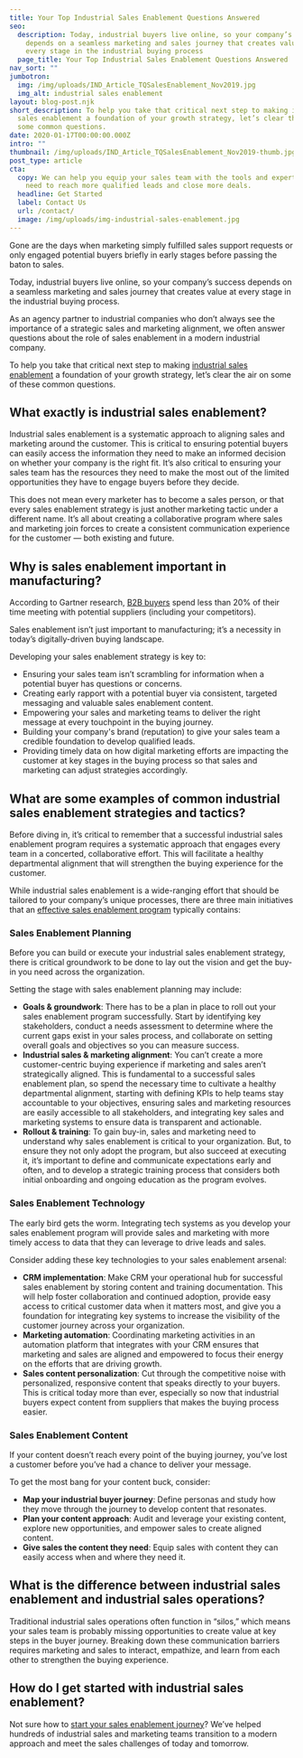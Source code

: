 ```yaml
---
title: Your Top Industrial Sales Enablement Questions Answered
seo:
  description: Today, industrial buyers live online, so your company’s success
    depends on a seamless marketing and sales journey that creates value at
    every stage in the industrial buying process
  page_title: Your Top Industrial Sales Enablement Questions Answered
nav_sort: ""
jumbotron:
  img: /img/uploads/IND_Article_TQSalesEnablement_Nov2019.jpg
  img_alt: industrial sales enablement
layout: blog-post.njk
short_description: To help you take that critical next step to making industrial
  sales enablement a foundation of your growth strategy, let’s clear the air on
  some common questions.
date: 2020-01-17T00:00:00.000Z
intro: ""
thumbnail: /img/uploads/IND_Article_TQSalesEnablement_Nov2019-thumb.jpg
post_type: article
cta:
  copy: We can help you equip your sales team with the tools and expertise they
    need to reach more qualified leads and close more deals.
  headline: Get Started
  label: Contact Us
  url: /contact/
  image: /img/uploads/img-industrial-sales-enablement.jpg
---
```

Gone are the days when marketing simply fulfilled sales support requests or only engaged potential buyers briefly in early stages before passing the baton to sales.

Today, industrial buyers live online, so your company’s success depends on a seamless marketing and sales journey that creates value at every stage in the industrial buying process.

As an agency partner to industrial companies who don’t always see the importance of a strategic sales and marketing alignment, we often answer questions about the role of sales enablement in a modern industrial company.

To help you take that critical next step to making [industrial sales enablement](https://industrialstrengthmarketing.com/services/sales-enablement/) a foundation of your growth strategy, let’s clear the air on some of these common questions.

## What exactly is industrial sales enablement?

Industrial sales enablement is a systematic approach to aligning sales and marketing around the customer. This is critical to ensuring potential buyers can easily access the information they need to make an informed decision on whether your company is the right fit. It’s also critical to ensuring your sales team has the resources they need to make the most out of the limited opportunities they have to engage buyers before they decide.

This does not mean every marketer has to become a sales person, or that every sales enablement strategy is just another marketing tactic under a different name. It’s all about creating a collaborative program where sales and marketing join forces to create a consistent communication experience for the customer — both existing and future.

## Why is sales enablement important in manufacturing?

According to Gartner research, [B2B buyers](https://www.gartner.com/en/sales-service/insights/b2b-buying-journey) spend less than 20% of their time meeting with potential suppliers (including your competitors). 

Sales enablement isn’t just important to manufacturing; it’s a necessity in today’s digitally-driven buying landscape.

Developing your sales enablement strategy is key to:

* Ensuring your sales team isn’t scrambling for information when a potential buyer has questions or concerns.
* Creating early rapport with a potential buyer via consistent, targeted messaging and valuable sales enablement content.
* Empowering your sales and marketing teams to deliver the right message at every touchpoint in the buying journey.
* Building your company's brand (reputation) to give your sales team a credible foundation to develop qualified leads.
* Providing timely data on how digital marketing efforts are impacting the customer at key stages in the buying process so that sales and marketing can adjust strategies accordingly.

## What are some examples of common industrial sales enablement strategies and tactics?

Before diving in, it’s critical to remember that a successful industrial sales enablement program requires a systematic approach that engages every team in a concerted, collaborative effort. This will facilitate a healthy departmental alignment that will strengthen the buying experience for the customer.

While industrial sales enablement is a wide-ranging effort that should be tailored to your company’s unique processes, there are three main initiatives that an [effective sales enablement program](https://industrialstrengthmarketing.com/services/sales-enablement/) typically contains:

### Sales Enablement Planning

Before you can build or execute your industrial sales enablement strategy, there is critical groundwork to be done to lay out the vision and get the buy-in you need across the organization.

Setting the stage with sales enablement planning may include:

* **Goals & groundwork**: There has to be a plan in place to roll out your sales enablement program successfully. Start by identifying key stakeholders, conduct a needs assessment to determine where the current gaps exist in your sales process, and collaborate on setting overall goals and objectives so you can measure success.
* **Industrial sales & marketing alignment**: You can’t create a more customer-centric buying experience if marketing and sales aren’t strategically aligned. This is fundamental to a successful sales enablement plan, so spend the necessary time to cultivate a healthy departmental alignment, starting with defining KPIs to help teams stay accountable to your objectives, ensuring sales and marketing resources are easily accessible to all stakeholders, and integrating key sales and marketing systems to ensure data is transparent and actionable.
* **Rollout & training**: To gain buy-in, sales and marketing need to understand why sales enablement is critical to your organization. But, to ensure they not only adopt the program, but also succeed at executing it, it’s important to define and communicate expectations early and often, and to develop a strategic training process that considers both initial onboarding and ongoing education as the program evolves.

### Sales Enablement Technology

The early bird gets the worm. Integrating tech systems as you develop your sales enablement program will provide sales and marketing with more timely access to data that they can leverage to drive leads and sales.

Consider adding these key technologies to your sales enablement arsenal:

* **CRM implementation**: Make CRM your operational hub for successful sales enablement by storing content and training documentation. This will help foster collaboration and continued adoption, provide easy access to critical customer data when it matters most, and give you a foundation for integrating key systems to increase the visibility of the customer journey across your organization.
* **Marketing automation**: Coordinating marketing activities in an automation platform that integrates with your CRM ensures that marketing and sales are aligned and empowered to focus their energy on the efforts that are driving growth.
* **Sales content personalization**: Cut through the competitive noise with personalized, responsive content that speaks directly to your buyers. This is critical today more than ever, especially so now that industrial buyers expect content from suppliers that makes the buying process easier.

### Sales Enablement Content

If your content doesn’t reach every point of the buying journey, you’ve lost a customer before you’ve had a chance to deliver your message.

To get the most bang for your content buck, consider:

* **Map your industrial buyer journey**: Define personas and study how they move through the journey to develop content that resonates.
* **Plan your content approach**: Audit and leverage your existing content, explore new opportunities, and empower sales to create aligned content.
* **Give sales the content they need**: Equip sales with content they can easily access when and where they need it.

## What is the difference between industrial sales enablement and industrial sales operations?

Traditional industrial sales operations often function in “silos,” which means your sales team is probably missing opportunities to create value at key steps in the buyer journey. Breaking down these communication barriers requires marketing and sales to interact, empathize, and learn from each other to strengthen the buying experience.

## How do I get started with industrial sales enablement?

Not sure how to [start your sales enablement journey](https://industrialstrengthmarketing.com/services/sales-enablement/)? We’ve helped hundreds of industrial sales and marketing teams transition to a modern approach and meet the sales challenges of today and tomorrow.